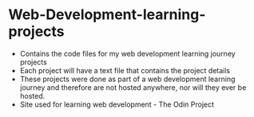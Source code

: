 # Web-Development-learning-projects

* Contains the code files for my web development learning journey projects
* Each project will have a text file that contains the project details
* These projects were done as part of a web development learning journey and therefore are not hosted anywhere, nor will they ever be hosted.
* Site used for learning web development - The Odin Project

